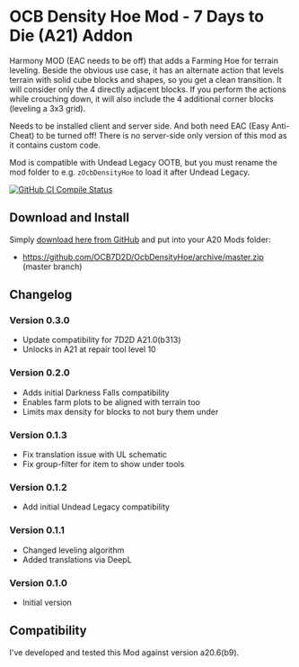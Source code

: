 # OCB Density Hoe Mod - 7 Days to Die (A21) Addon

Harmony MOD (EAC needs to be off) that adds a Farming Hoe for
terrain leveling. Beside the obvious use case, it has an
alternate action that levels terrain with solid cube blocks
and shapes, so you get a clean transition. It will consider
only the 4 directly adjacent blocks. If you perform the
actions while crouching down, it will also include the
4 additional corner blocks (leveling a 3x3 grid).

Needs to be installed client and server side. And both need
EAC (Easy Anti-Cheat) to be turned off! There is no server-side
only version of this mod as it contains custom code.

Mod is compatible with Undead Legacy OOTB, but you must rename the
mod folder to e.g. `zOcbDensityHoe` to load it after Undead Legacy.

[![GitHub CI Compile Status][4]][3]

## Download and Install

Simply [download here from GitHub][2] and put into your A20 Mods folder:

- https://github.com/OCB7D2D/OcbDensityHoe/archive/master.zip (master branch)

## Changelog

### Version 0.3.0

- Update compatibility for 7D2D A21.0(b313)
- Unlocks in A21 at repair tool level 10

### Version 0.2.0

- Adds initial Darkness Falls compatibility
- Enables farm plots to be aligned with terrain too
- Limits max density for blocks to not bury them under

### Version 0.1.3

- Fix translation issue with UL schematic
- Fix group-filter for item to show under tools

### Version 0.1.2

- Add initial Undead Legacy compatibility

### Version 0.1.1

- Changed leveling algorithm
- Added translations via DeepL

### Version 0.1.0

- Initial version

## Compatibility

I've developed and tested this Mod against version a20.6(b9).

[1]: https://github.com/OCB7D2D/OcbDensityHoe
[2]: https://github.com/OCB7D2D/OcbDensityHoe/releases
[3]: https://github.com/OCB7D2D/OcbDensityHoe/actions/workflows/ci.yml
[4]: https://github.com/OCB7D2D/OcbDensityHoe/actions/workflows/ci.yml/badge.svg
